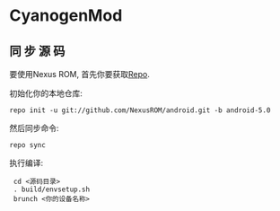 CyanogenMod
===========

 同 步 源 码
---------------

要使用Nexus ROM, 首先你要获取[Repo](http://source.android.com/download/using-repo).

初始化你的本地仓库:

    repo init -u git://github.com/NexusROM/android.git -b android-5.0

然后同步命令:

    repo sync

执行编译:

     cd <源码目录>
     . build/envsetup.sh
     brunch <你的设备名称>
